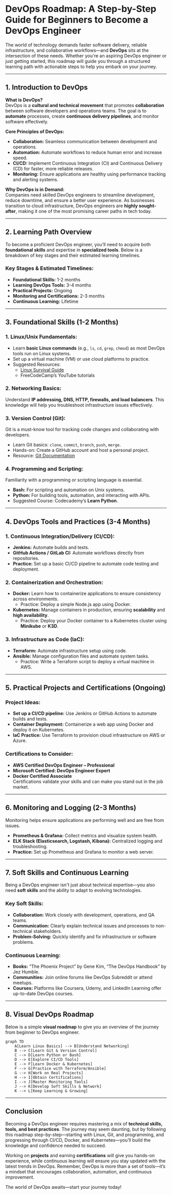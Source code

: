 # **DevOps Roadmap: A Step-by-Step Guide for Beginners to Become a DevOps Engineer**

The world of technology demands faster software delivery, reliable infrastructure, and collaborative workflows—and **DevOps** sits at the intersection of these needs. Whether you're an aspiring DevOps engineer or just getting started, this roadmap will guide you through a structured learning path with actionable steps to help you embark on your journey.

---

## **1. Introduction to DevOps**

**What is DevOps?**  
DevOps is a **cultural and technical movement** that promotes **collaboration** between software developers and operations teams. The goal is to **automate** processes, create **continuous delivery pipelines**, and monitor software effectively.  

**Core Principles of DevOps:**  
- **Collaboration:** Seamless communication between development and operations.  
- **Automation:** Automate workflows to reduce human error and increase speed.  
- **CI/CD:** Implement Continuous Integration (CI) and Continuous Delivery (CD) for faster, more reliable releases.  
- **Monitoring:** Ensure applications are healthy using performance tracking and alerting systems.

**Why DevOps is in Demand:**  
Companies need skilled DevOps engineers to streamline development, reduce downtime, and ensure a better user experience. As businesses transition to cloud infrastructure, DevOps engineers are **highly sought-after**, making it one of the most promising career paths in tech today.

---

## **2. Learning Path Overview**  

To become a proficient DevOps engineer, you’ll need to acquire both **foundational skills** and expertise in **specialized tools**. Below is a breakdown of key stages and their estimated learning timelines.  

### **Key Stages & Estimated Timelines:**
- **Foundational Skills:** 1-2 months  
- **Learning DevOps Tools:** 3-4 months  
- **Practical Projects:** Ongoing  
- **Monitoring and Certifications:** 2-3 months  
- **Continuous Learning:** Lifetime

---

## **3. Foundational Skills** (1-2 Months)  

### 1. **Linux/Unix Fundamentals:**  
- Learn **basic Linux commands** (e.g., `ls`, `cd`, `grep`, `chmod`) as most DevOps tools run on Linux systems.  
- Set up a virtual machine (VM) or use cloud platforms to practice.  
- Suggested Resources:  
  - [Linux Survival Guide](https://linuxsurvival.com/)  
  - FreeCodeCamp’s YouTube tutorials  

### 2. **Networking Basics:**  
Understand **IP addressing, DNS, HTTP, firewalls, and load balancers**. This knowledge will help you troubleshoot infrastructure issues effectively.

### 3. **Version Control (Git):**  
Git is a must-know tool for tracking code changes and collaborating with developers.  
- Learn Git basics: `clone`, `commit`, `branch`, `push`, `merge`.  
- Hands-on: Create a GitHub account and host a personal project.  
- Resource: [Git Documentation](https://git-scm.com/doc)

### 4. **Programming and Scripting:**  
Familiarity with a programming or scripting language is essential.  
- **Bash:** For scripting and automation on Unix systems.  
- **Python:** For building tools, automation, and interacting with APIs.  
- Suggested Course: Codecademy’s **Learn Python**.

---

## **4. DevOps Tools and Practices** (3-4 Months)  

### 1. **Continuous Integration/Delivery (CI/CD):**  
- **Jenkins:** Automate builds and tests.  
- **GitHub Actions / GitLab CI:** Automate workflows directly from repositories.  
- **Practice:** Set up a basic CI/CD pipeline to automate code testing and deployment.  

### 2. **Containerization and Orchestration:**  
- **Docker:** Learn how to containerize applications to ensure consistency across environments.  
  - Practice: Deploy a simple Node.js app using Docker.  
- **Kubernetes:** Manage containers in production, ensuring **scalability** and **high availability**.  
  - Practice: Deploy your Docker container to a Kubernetes cluster using **Minikube** or **K3D**.  

### 3. **Infrastructure as Code (IaC):**  
- **Terraform:** Automate infrastructure setup using code.  
- **Ansible:** Manage configuration files and automate system tasks.  
  - Practice: Write a Terraform script to deploy a virtual machine in AWS.

---

## **5. Practical Projects and Certifications** (Ongoing)  

### **Project Ideas:**  
- **Set up a CI/CD pipeline:** Use Jenkins or GitHub Actions to automate builds and tests.  
- **Container Deployment:** Containerize a web app using Docker and deploy it on Kubernetes.  
- **IaC Practice:** Use Terraform to provision cloud infrastructure on AWS or Azure.  

### **Certifications to Consider:**  
- **AWS Certified DevOps Engineer – Professional**  
- **Microsoft Certified: DevOps Engineer Expert**  
- **Docker Certified Associate**  
Certifications validate your skills and can make you stand out in the job market.

---

## **6. Monitoring and Logging** (2-3 Months)  

Monitoring helps ensure applications are performing well and are free from issues.  

- **Prometheus & Grafana:** Collect metrics and visualize system health.  
- **ELK Stack (Elasticsearch, Logstash, Kibana):** Centralized logging and troubleshooting.  
- **Practice:** Set up Prometheus and Grafana to monitor a web server.

---

## **7. Soft Skills and Continuous Learning**  

Being a DevOps engineer isn't just about technical expertise—you also need **soft skills** and the ability to adapt to evolving technologies.  

### **Key Soft Skills:**  
- **Collaboration:** Work closely with development, operations, and QA teams.  
- **Communication:** Clearly explain technical issues and processes to non-technical stakeholders.  
- **Problem-Solving:** Quickly identify and fix infrastructure or software problems.

### **Continuous Learning:**  
- **Books:** “The Phoenix Project” by Gene Kim, “The DevOps Handbook” by Jez Humble.  
- **Communities:** Join online forums like DevOps Subreddit or attend meetups.  
- **Courses:** Platforms like Coursera, Udemy, and LinkedIn Learning offer up-to-date DevOps courses.

---

## **8. Visual DevOps Roadmap**

Below is a simple **visual roadmap** to give you an overview of the journey from beginner to DevOps engineer.

```mermaid
graph TD
    A[Learn Linux Basics] --> B[Understand Networking]
    B --> C[Learn Git & Version Control]
    C --> D[Learn Python or Bash]
    D --> E[Explore CI/CD Tools]
    E --> F[Learn Docker & Kubernetes]
    F --> G[Practice with Terraform/Ansible]
    G --> H[Work on Real Projects]
    H --> I[Obtain Certifications]
    I --> J[Master Monitoring Tools]
    J --> K[Develop Soft Skills & Network]
    K --> L[Keep Learning & Growing]
```

---

## **Conclusion**

Becoming a DevOps engineer requires mastering a mix of **technical skills, tools, and best practices**. The journey may seem daunting, but by following this roadmap step-by-step—starting with Linux, Git, and programming, and progressing through CI/CD, Docker, and Kubernetes—you’ll build the knowledge and confidence needed to succeed.

Working on **projects** and earning **certifications** will give you hands-on experience, while continuous learning will ensure you stay updated with the latest trends in DevOps. Remember, DevOps is more than a set of tools—it’s a mindset that encourages collaboration, automation, and continuous improvement.

The world of DevOps awaits—start your journey today!
